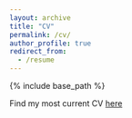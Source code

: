 ```yaml
---
layout: archive
title: "CV"
permalink: /cv/
author_profile: true
redirect_from:
  - /resume
---
```


{% include base_path %}

Find my most current CV [here](https://wolfalders.github.io/CV_Alders_2023.docx)
